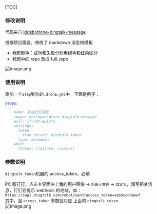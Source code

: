 

[TOC]

### 修改说明
代码来自 [lddsb/drone-dingtalk-message](https://github.com/lddsb/drone-dingtalk-message) 


根据项目需要，修改了 markdown 消息的模板  
- 标题颜色：成功和失败分别用绿色和红色区分
- 标题中的 repo 改成 full_repo  

![image.png](https://i.loli.net/2021/02/04/5YvmTtlykrEHDQO.png)


### 使用说明
添加一个`step`到你的`.drone.yml`中，下面是例子：

```yaml
steps:
...
  - name: 发送钉钉消息
    image: mailbyms/drone-dingtalk-message
    pull: if-not-exists
    settings:
      token:
        from_secret: dingtalk_token
      type: markdown
    when:
      status: [failure, success]
```

### 参数说明
`dingtalk_token`机器的 access_token，必填

PC 版钉钉，点击主界面左上角的用户图像 -> `机器人管理` -> `自定义`，填写相关信息，钉钉会提示 webhook 的地址，如：`
https://oapi.dingtalk.com/robot/send?access_token=aabbccddeewf`  
其中，是 `access_token` 参数就对应 上面的 `dingtalk_token`  
![image.png](https://i.loli.net/2021/02/04/BrI9dP1DRFWNVb8.png)